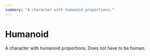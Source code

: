 ```yaml
---
summary: "A character with humanoid proportions."
---
```


# Humanoid

A character with humanoid proportions. Does not have to be human.
